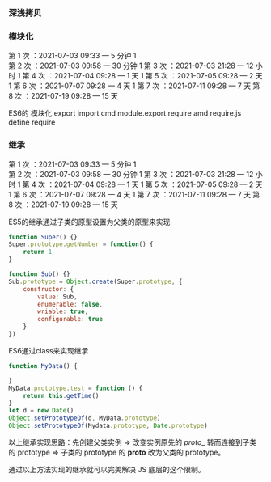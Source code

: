 ### 深浅拷贝

### 模块化

第 1 次 ：2021-07-03 09:33 — 5 分钟 1  
第 2 次 ：2021-07-03 09:58 — 30 分钟 1
第 3 次 ：2021-07-03 21:28 — 12 小时 1
第 4 次 ：2021-07-04 09:28 — 1 天  1
第 5 次 ：2021-07-05 09:28 — 2 天  1
第 6 次 ：2021-07-07 09:28 — 4 天  1
第 7 次 ：2021-07-11 09:28 — 7 天
第 8 次 ：2021-07-19 09:28 — 15 天

ES6的 模块化 export import
cmd  module.export require
amd require.js  define require

### 继承
第 1 次 ：2021-07-03 09:33 — 5 分钟 1  
第 2 次 ：2021-07-03 09:58 — 30 分钟 1
第 3 次 ：2021-07-03 21:28 — 12 小时 1
第 4 次 ：2021-07-04 09:28 — 1 天  1
第 5 次 ：2021-07-05 09:28 — 2 天  1
第 6 次 ：2021-07-07 09:28 — 4 天  1
第 7 次 ：2021-07-11 09:28 — 7 天
第 8 次 ：2021-07-19 09:28 — 15 天

ES5的继承通过子类的原型设置为父类的原型来实现
```JavaScript
function Super() {}
Super.prototype.getNumber = function() {
    return 1
}

function Sub() {}
Sub.prototype = Object.create(Super.prototype, {
    constructor: {
        value: Sub,
        enumerable: false,
        wriable: true,
        configurable: true
    }
})
```

ES6通过class来实现继承

```JavaScript
function MyData() {

}
MyData.prototype.test = function () {
    return this.getTime()
}
let d = new Date()
Object.setPrototypeOf(d, MyData.prototype)
Object.setPrototypeOf(Mydata.prototype, Date.prototype)
```

以上继承实现思路：先创建父类实例 => 改变实例原先的 _proto__ 转而连接到子类的 prototype => 子类的 prototype 的 __proto__ 改为父类的 prototype。

通过以上方法实现的继承就可以完美解决 JS 底层的这个限制。